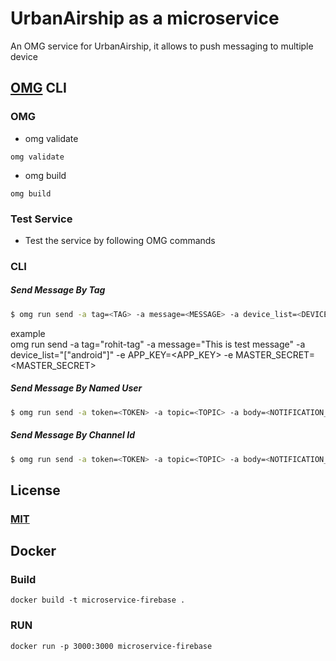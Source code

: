 # UrbanAirship as a microservice
An OMG service for UrbanAirship, it allows to push messaging to multiple device


## [OMG](hhttps://microservice.guide) CLI

### OMG

* omg validate
```
omg validate
```
* omg build
```
omg build
```
### Test Service

* Test the service by following OMG commands

### CLI

##### Send Message By Tag
```sh
$ omg run send -a tag=<TAG> -a message=<MESSAGE> -a device_list=<DEVICE LIST ARRAY>  -e APP_KEY=<APP_KEY> -e MASTER_SECRET=<MASTER_SECRET> 
```
example  
omg run send -a tag="rohit-tag" -a message="This is test message" -a device_list="[\"android\"]" -e APP_KEY=<APP_KEY> -e MASTER_SECRET=<MASTER_SECRET> 

##### Send Message By Named User
```sh
$ omg run send -a token=<TOKEN> -a topic=<TOPIC> -a body=<NOTIFICATION_BODY> -a icon=<NOTIFICATION_ICON> -a data=<DATA_OBJECT>  -e SERVER_KEY=<SERVER_KEY>
```

##### Send Message By Channel Id
```sh
$ omg run send -a token=<TOKEN> -a topic=<TOPIC> -a body=<NOTIFICATION_BODY> -a icon=<NOTIFICATION_ICON> -a data=<DATA_OBJECT>  -e SERVER_KEY=<SERVER_KEY>
```


## License
### [MIT](https://choosealicense.com/licenses/mit/)

## Docker
### Build
```
docker build -t microservice-firebase .
```
### RUN
```
docker run -p 3000:3000 microservice-firebase
```
